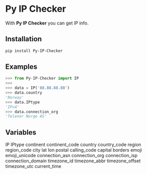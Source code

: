 # Py IP Checker

With **Py IP Checker** you can get IP info.

## Installation

```bash
pip install Py-IP-Checker
```

## Examples

```python
>>> from Py-IP-Checker import IP
>>> 
>>> data = IP('88.88.88.88')
>>> data.country
'Norway'
>>> data.IPtype
'IPv4'
>>> data.connection_org
'Telenor Norge AS'
```

## Variables

IP
IPtype
continent
continent_code
country
country_code
region
region_code
city
lat
lon
postal
calling_code
capital
borders
emoji
emoji_unicode
connection_asn
connection_org
connection_isp
connection_domain
timezone_id
timezone_abbr
timezone_offset
timezone_utc
current_time
